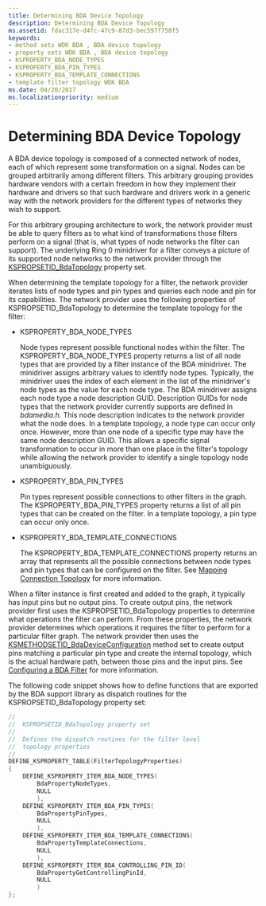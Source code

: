```yaml
---
title: Determining BDA Device Topology
description: Determining BDA Device Topology
ms.assetid: fdac317e-d4fc-47c9-87d3-bec597f758f5
keywords:
- method sets WDK BDA , BDA device topology
- property sets WDK BDA , BDA device topology
- KSPROPERTY_BDA_NODE_TYPES
- KSPROPERTY_BDA_PIN_TYPES
- KSPROPERTY_BDA_TEMPLATE_CONNECTIONS
- template filter topology WDK BDA
ms.date: 04/20/2017
ms.localizationpriority: medium
---
```


# Determining BDA Device Topology





A BDA device topology is composed of a connected network of nodes, each of which represent some transformation on a signal. Nodes can be grouped arbitrarily among different filters. This arbitrary grouping provides hardware vendors with a certain freedom in how they implement their hardware and drivers so that such hardware and drivers work in a generic way with the network providers for the different types of networks they wish to support.

For this arbitrary grouping architecture to work, the network provider must be able to query filters as to what kind of transformations those filters perform on a signal (that is, what types of node networks the filter can support). The underlying Ring 0 minidriver for a filter conveys a picture of its supported node networks to the network provider through the [KSPROPSETID\_BdaTopology](https://docs.microsoft.com/windows-hardware/drivers/stream/kspropsetid-bdatopology) property set.

When determining the template topology for a filter, the network provider iterates lists of node types and pin types and queries each node and pin for its capabilities. The network provider uses the following properties of KSPROPSETID\_BdaTopology to determine the template topology for the filter:

-   KSPROPERTY\_BDA\_NODE\_TYPES

    Node types represent possible functional nodes within the filter. The KSPROPERTY\_BDA\_NODE\_TYPES property returns a list of all node types that are provided by a filter instance of the BDA minidriver. The minidriver assigns arbitrary values to identify node types. Typically, the minidriver uses the index of each element in the list of the minidriver's node types as the value for each node type. The BDA minidriver assigns each node type a node description GUID. Description GUIDs for node types that the network provider currently supports are defined in *bdamedia.h*. This node description indicates to the network provider what the node does. In a template topology, a node type can occur only once. However, more than one node of a specific type may have the same node description GUID. This allows a specific signal transformation to occur in more than one place in the filter's topology while allowing the network provider to identify a single topology node unambiguously.

-   KSPROPERTY\_BDA\_PIN\_TYPES

    Pin types represent possible connections to other filters in the graph. The KSPROPERTY\_BDA\_PIN\_TYPES property returns a list of all pin types that can be created on the filter. In a template topology, a pin type can occur only once.

-   KSPROPERTY\_BDA\_TEMPLATE\_CONNECTIONS

    The KSPROPERTY\_BDA\_TEMPLATE\_CONNECTIONS property returns an array that represents all the possible connections between node types and pin types that can be configured on the filter. See [Mapping Connection Topology](mapping-connection-topology.md) for more information.

When a filter instance is first created and added to the graph, it typically has input pins but no output pins. To create output pins, the network provider first uses the KSPROPSETID\_BdaTopology properties to determine what operations the filter can perform. From these properties, the network provider determines which operations it requires the filter to perform for a particular filter graph. The network provider then uses the [KSMETHODSETID\_BdaDeviceConfiguration](https://docs.microsoft.com/windows-hardware/drivers/stream/ksmethodsetid-bdadeviceconfiguration) method set to create output pins matching a particular pin type and create the internal topology, which is the actual hardware path, between those pins and the input pins. See [Configuring a BDA Filter](configuring-a-bda-filter.md) for more information.

The following code snippet shows how to define functions that are exported by the BDA support library as dispatch routines for the KSPROPSETID\_BdaTopology property set:

```cpp
//
//  KSPROPSETID_BdaTopology property set
//
//  Defines the dispatch routines for the filter level
//  topology properties
//
DEFINE_KSPROPERTY_TABLE(FilterTopologyProperties)
{
    DEFINE_KSPROPERTY_ITEM_BDA_NODE_TYPES(
        BdaPropertyNodeTypes,
        NULL
        ),
    DEFINE_KSPROPERTY_ITEM_BDA_PIN_TYPES(
        BdaPropertyPinTypes,
        NULL
        ),
    DEFINE_KSPROPERTY_ITEM_BDA_TEMPLATE_CONNECTIONS(
        BdaPropertyTemplateConnections,
        NULL
        ),
    DEFINE_KSPROPERTY_ITEM_BDA_CONTROLLING_PIN_ID(
        BdaPropertyGetControllingPinId,
        NULL
        )
};
```

 

 




